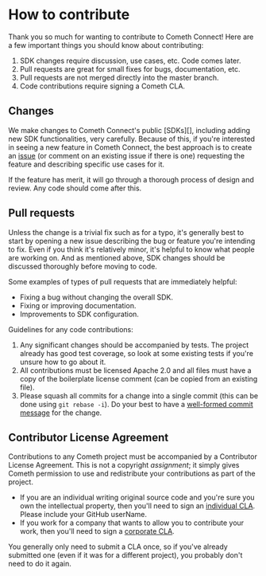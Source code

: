 # How to contribute

Thank you so much for wanting to contribute to Cometh Connect! Here are a few important
things you should know about contributing:

1.  SDK changes require discussion, use cases, etc. Code comes later.
2.  Pull requests are great for small fixes for bugs, documentation, etc.
3.  Pull requests are not merged directly into the master branch.
4.  Code contributions require signing a Cometh CLA.

## Changes

We make changes to Cometh Connect's public [SDKs][], including adding new SDK functionalities, very
carefully. Because of this, if you're interested in seeing a new feature in
Cometh Connect, the best approach is to create an [issue][] (or comment on an existing
issue if there is one) requesting the feature and describing specific use cases
for it.

If the feature has merit, it will go through a thorough process of design
and review. Any code should come after this.

[issue]: https://github.com/cometh-game/connect-sdk-viem/issues

## Pull requests

Unless the change is a trivial fix such as for a typo, it's generally best to
start by opening a new issue describing the bug or feature you're intending to
fix. Even if you think it's relatively minor, it's helpful to know what people
are working on. And as mentioned above, SDK changes should be discussed
thoroughly before moving to code.

Some examples of types of pull requests that are immediately helpful:

- Fixing a bug without changing the overall SDK.
- Fixing or improving documentation.
- Improvements to SDK configuration.

Guidelines for any code contributions:

1. Any significant changes should be accompanied by tests. The project already
   has good test coverage, so look at some existing tests if you're unsure
   how to go about it.
2. All contributions must be licensed Apache 2.0 and all files must have a
   copy of the boilerplate license comment (can be copied from an existing
   file).
3. Please squash all commits for a change into a single commit (this can be
   done using `git rebase -i`). Do your best to have a
   [well-formed commit message][] for the change.

[well-formed commit message]: http://tbaggery.com/2008/04/19/a-note-about-git-commit-messages.html

## Contributor License Agreement

Contributions to any Cometh project must be accompanied by a Contributor
License Agreement. This is not a copyright _assignment_; it simply gives
Cometh permission to use and redistribute your contributions as part of the
project.

- If you are an individual writing original source code and you're sure you
  own the intellectual property, then you'll need to sign an [individual
  CLA][]. Please include your GitHub userName.
- If you work for a company that wants to allow you to contribute your work,
  then you'll need to sign a [corporate CLA][].

You generally only need to submit a CLA once, so if you've already submitted
one (even if it was for a different project), you probably don't need to do it
again.

[individual CLA]: https://cla.developers.google.com/about/google-individual
[corporate CLA]: https://developers.google.com/open-source/cla/corporate
